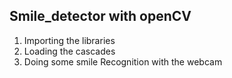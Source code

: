 ## Smile_detector with openCV
1. Importing the libraries
2. Loading the cascades
3. Doing some smile Recognition with the webcam
